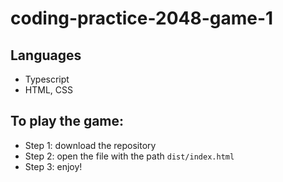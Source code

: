 # coding-practice-2048-game-1

## Languages
 - Typescript
 - HTML, CSS

## To play the game:
- Step 1: download the repository
- Step 2: open the file with the path `dist/index.html`
- Step 3: enjoy!
